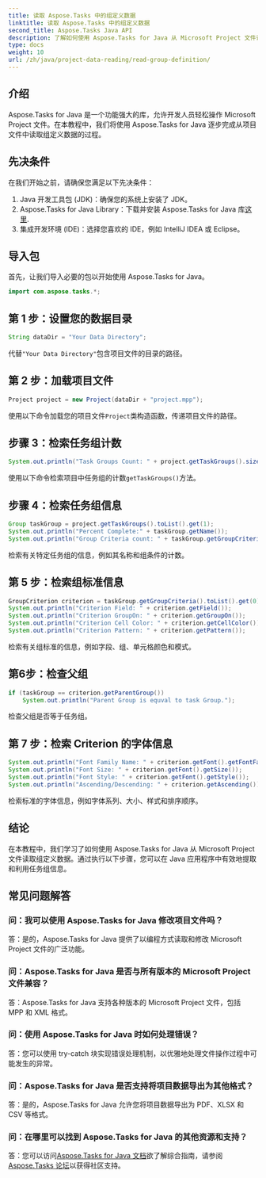 ```yaml
---
title: 读取 Aspose.Tasks 中的组定义数据
linktitle: 读取 Aspose.Tasks 中的组定义数据
second_title: Aspose.Tasks Java API
description: 了解如何使用 Aspose.Tasks for Java 从 Microsoft Project 文件读取组定义数据。请按照我们的分步教程进行操作。
type: docs
weight: 10
url: /zh/java/project-data-reading/read-group-definition/
---
```

## 介绍
Aspose.Tasks for Java 是一个功能强大的库，允许开发人员轻松操作 Microsoft Project 文件。在本教程中，我们将使用 Aspose.Tasks for Java 逐步完成从项目文件中读取组定义数据的过程。
## 先决条件
在我们开始之前，请确保您满足以下先决条件：
1. Java 开发工具包 (JDK)：确保您的系统上安装了 JDK。
2.  Aspose.Tasks for Java Library：下载并安装 Aspose.Tasks for Java 库[这里](https://releases.aspose.com/tasks/java/).
3. 集成开发环境 (IDE)：选择您喜欢的 IDE，例如 IntelliJ IDEA 或 Eclipse。

## 导入包
首先，让我们导入必要的包以开始使用 Aspose.Tasks for Java。
```java
import com.aspose.tasks.*;
```
## 第 1 步：设置您的数据目录
```java
String dataDir = "Your Data Directory";
```
代替`"Your Data Directory"`包含项目文件的目录的路径。
## 第 2 步：加载项目文件
```java
Project project = new Project(dataDir + "project.mpp");
```
使用以下命令加载您的项目文件`Project`类构造函数，传递项目文件的路径。
## 步骤 3：检索任务组计数
```java
System.out.println("Task Groups Count: " + project.getTaskGroups().size());
```
使用以下命令检索项目中任务组的计数`getTaskGroups()`方法。
## 步骤 4：检索任务组信息
```java
Group taskGroup = project.getTaskGroups().toList().get(1);
System.out.println("Percent Complete:" + taskGroup.getName());
System.out.println("Group Criteria count: " + taskGroup.getGroupCriteria().size());
```
检索有关特定任务组的信息，例如其名称和组条件的计数。
## 第 5 步：检索组标准信息
```java
GroupCriterion criterion = taskGroup.getGroupCriteria().toList().get(0);
System.out.println("Criterion Field: " + criterion.getField());
System.out.println("Criterion GroupOn: " + criterion.getGroupOn());
System.out.println("Criterion Cell Color: " + criterion.getCellColor());
System.out.println("Criterion Pattern: " + criterion.getPattern());
```
检索有关组标准的信息，例如字段、组、单元格颜色和模式。
## 第6步：检查父组
```java
if (taskGroup == criterion.getParentGroup())
    System.out.println("Parent Group is equval to task Group.");
```
检查父组是否等于任务组。
## 第 7 步：检索 Criterion 的字体信息
```java
System.out.println("Font Family Name: " + criterion.getFont().getFontFamily());
System.out.println("Font Size: " + criterion.getFont().getSize());
System.out.println("Font Style: " + criterion.getFont().getStyle());
System.out.println("Ascending/Descending: " + criterion.getAscending());
```
检索标准的字体信息，例如字体系列、大小、样式和排序顺序。

## 结论
在本教程中，我们学习了如何使用 Aspose.Tasks for Java 从 Microsoft Project 文件读取组定义数据。通过执行以下步骤，您可以在 Java 应用程序中有效地提取和利用任务组信息。
## 常见问题解答
### 问：我可以使用 Aspose.Tasks for Java 修改项目文件吗？
答：是的，Aspose.Tasks for Java 提供了以编程方式读取和修改 Microsoft Project 文件的广泛功能。
### 问：Aspose.Tasks for Java 是否与所有版本的 Microsoft Project 文件兼容？
答：Aspose.Tasks for Java 支持各种版本的 Microsoft Project 文件，包括 MPP 和 XML 格式。
### 问：使用 Aspose.Tasks for Java 时如何处理错误？
答：您可以使用 try-catch 块实现错误处理机制，以优雅地处理文件操作过程中可能发生的异常。
### 问：Aspose.Tasks for Java 是否支持将项目数据导出为其他格式？
答：是的，Aspose.Tasks for Java 允许您将项目数据导出为 PDF、XLSX 和 CSV 等格式。
### 问：在哪里可以找到 Aspose.Tasks for Java 的其他资源和支持？
答：您可以访问[Aspose.Tasks for Java 文档](https://reference.aspose.com/tasks/java/)欲了解综合指南，请参阅[Aspose.Tasks 论坛](https://forum.aspose.com/c/tasks/15)以获得社区支持。